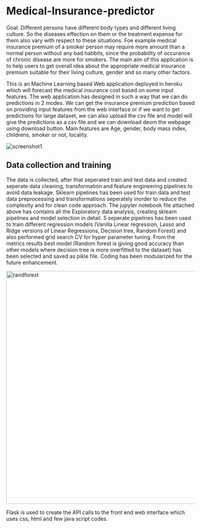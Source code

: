 # Medical-Insurance-predictor
Goal: Different persons have different body types and different living culture. So the diseases effection on them or the treatment expense for them also vary with respect to these situations. Foe example medical insurance premium of a smoker person may require more amount than a normal person without any bad habbits, since the probability of occurance of chronic disease are more for smokers. The main aim of this application is to help users to get overall idea about the appropriate medical insurance premium suitable for their living culture, gender and so many other factors. 

This is an Machine Learning based Web application deployed in heroku which will forecast the medical insurance cost based on some input features. The web application has designed in such a way that we can do predictions in 2 modes. We can get the insurance premium prediction based on providing input features from the web interface or if we want to get predictions for large dataset, we can also upload the csv file and model will give the predictions as a csv file and we can download deom the webpage using download button.
Main features are Age, gender, body mass index, childrens, smoker or not, locality.


![screenshot1](https://user-images.githubusercontent.com/53367536/110672252-77188b80-81f5-11eb-93db-59615e6e9cd4.JPG)

## Data collection and training
The data is collected, after that seperated train and test data and created seperate data cleaning, transformation and feature engineering pipelines to avoid data leakage.
Sklearn pipelines has been used for train data and test data preprocessing and transformations seperately inorder to reduce the complexity and for clean code approach. The jupyter notebook file attached above has contains all the Exploratory data analysis, creating sklearn pipelines and model selection in detail. 5 seperate pipelines has been used to train different regression models (Vanilla Linear regression, Lasso and Ridge versions of Linear Regressions, Decision tree, Random Forest) and also performed grid search CV for hyper parameter tuning. From the metrics results best model (Random forest is giving good accuracy than other models where decision tree is more overfitted to the dataset) has been selected and saved as pikle file. Coding has been modularized for the future enhancement.

<img width="622" alt="randforest" src="https://user-images.githubusercontent.com/53367536/132633983-97153cf6-75c4-4413-beae-ae863f4dfe04.PNG">

Flask is used to create the API calls to the front end web interface which uses css, html and few java script codes.

